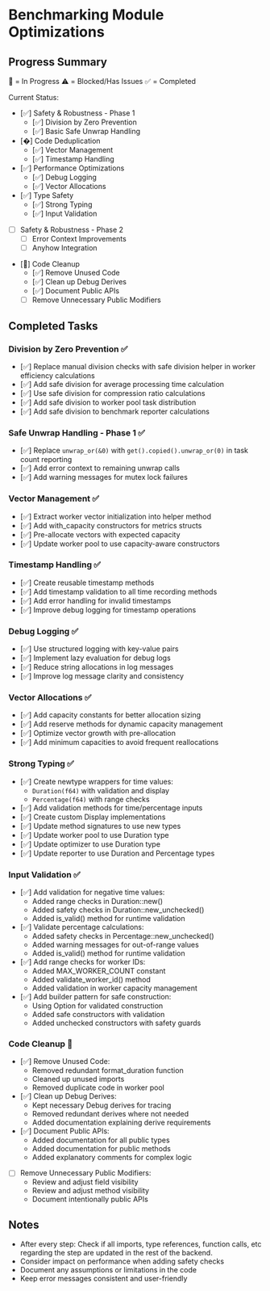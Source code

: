 # Benchmarking Module Optimizations

## Progress Summary
🔄 = In Progress
⚠️ = Blocked/Has Issues
✅ = Completed

Current Status:
- [✅] Safety & Robustness - Phase 1
  - [✅] Division by Zero Prevention
  - [✅] Basic Safe Unwrap Handling
- [�] Code Deduplication
  - [✅] Vector Management
  - [✅] Timestamp Handling
- [✅] Performance Optimizations
  - [✅] Debug Logging
  - [✅] Vector Allocations
- [✅] Type Safety
  - [✅] Strong Typing
  - [✅] Input Validation
- [ ] Safety & Robustness - Phase 2
  - [ ] Error Context Improvements
  - [ ] Anyhow Integration
- [🔄] Code Cleanup
  - [✅] Remove Unused Code
  - [✅] Clean up Debug Derives
  - [✅] Document Public APIs
  - [ ] Remove Unnecessary Public Modifiers

## Completed Tasks
### Division by Zero Prevention ✅
- [✅] Replace manual division checks with safe division helper in worker efficiency calculations
- [✅] Add safe division for average processing time calculation
- [✅] Use safe division for compression ratio calculations
- [✅] Add safe division to worker pool task distribution
- [✅] Add safe division to benchmark reporter calculations

### Safe Unwrap Handling - Phase 1 ✅
- [✅] Replace `unwrap_or(&0)` with `get().copied().unwrap_or(0)` in task count reporting
- [✅] Add error context to remaining unwrap calls
- [✅] Add warning messages for mutex lock failures

### Vector Management ✅
- [✅] Extract worker vector initialization into helper method
- [✅] Add with_capacity constructors for metrics structs
- [✅] Pre-allocate vectors with expected capacity
- [✅] Update worker pool to use capacity-aware constructors

### Timestamp Handling ✅
- [✅] Create reusable timestamp methods
- [✅] Add timestamp validation to all time recording methods
- [✅] Add error handling for invalid timestamps
- [✅] Improve debug logging for timestamp operations

### Debug Logging ✅
- [✅] Use structured logging with key-value pairs
- [✅] Implement lazy evaluation for debug logs
- [✅] Reduce string allocations in log messages
- [✅] Improve log message clarity and consistency

### Vector Allocations ✅
- [✅] Add capacity constants for better allocation sizing
- [✅] Add reserve methods for dynamic capacity management
- [✅] Optimize vector growth with pre-allocation
- [✅] Add minimum capacities to avoid frequent reallocations

### Strong Typing ✅
- [✅] Create newtype wrappers for time values:
  - `Duration(f64)` with validation and display
  - `Percentage(f64)` with range checks
- [✅] Add validation methods for time/percentage inputs
- [✅] Create custom Display implementations
- [✅] Update method signatures to use new types
- [✅] Update worker pool to use Duration type
- [✅] Update optimizer to use Duration type
- [✅] Update reporter to use Duration and Percentage types

### Input Validation ✅
- [✅] Add validation for negative time values:
  - Added range checks in Duration::new()
  - Added safety checks in Duration::new_unchecked()
  - Added is_valid() method for runtime validation
- [✅] Validate percentage calculations:
  - Added safety checks in Percentage::new_unchecked()
  - Added warning messages for out-of-range values
  - Added is_valid() method for runtime validation
- [✅] Add range checks for worker IDs:
  - Added MAX_WORKER_COUNT constant
  - Added validate_worker_id() method
  - Added validation in worker capacity management
- [✅] Add builder pattern for safe construction:
  - Using Option<T> for validated construction
  - Added safe constructors with validation
  - Added unchecked constructors with safety guards

### Code Cleanup 🔄
- [✅] Remove Unused Code:
  - Removed redundant format_duration function
  - Cleaned up unused imports
  - Removed duplicate code in worker pool
- [✅] Clean up Debug Derives:
  - Kept necessary Debug derives for tracing
  - Removed redundant derives where not needed
  - Added documentation explaining derive requirements
- [✅] Document Public APIs:
  - Added documentation for all public types
  - Added documentation for public methods
  - Added explanatory comments for complex logic
- [ ] Remove Unnecessary Public Modifiers:
  - Review and adjust field visibility
  - Review and adjust method visibility
  - Document intentionally public APIs

## Notes
- After every step: Check if all imports, type references, function calls, etc regarding the step are updated in the rest of the backend.
- Consider impact on performance when adding safety checks
- Document any assumptions or limitations in the code
- Keep error messages consistent and user-friendly